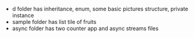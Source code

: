- d folder has inheritance, enum, some basic pictures structure, private instance 
- sample folder has list tile of fruits 
- async folder has two counter app and async streams files
